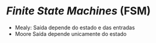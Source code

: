 # _Finite State Machines_ (FSM)

* Mealy:
        Saída depende do estado e das entradas
* Moore
        Saída depende unicamente do estado

